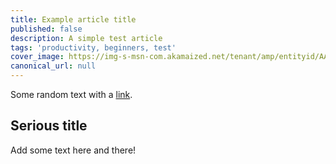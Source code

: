 ```yaml
---
title: Example article title
published: false
description: A simple test article
tags: 'productivity, beginners, test'
cover_image: https://img-s-msn-com.akamaized.net/tenant/amp/entityid/AA1xhv6u.img?w=768&h=1151&m=6&x=414&y=625&s=217&d=217
canonical_url: null
---
```


Some random text with a [link](https://code.visualstudio.com).

## Serious title

Add some text here and there!

